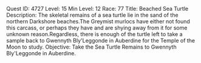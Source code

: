 Quest ID: 4727
Level: 15
Min Level: 12
Race: 77
Title: Beached Sea Turtle
Description: The skeletal remains of a sea turtle lie in the sand of the northern Darkshore beaches.The Greymist murlocs have either not found this carcass, or perhaps they have and are shying away from it for some unknown reason.Regardless, there is enough of the turtle left to take a sample back to Gwennyth Bly'Leggonde in Auberdine for the Temple of the Moon to study.
Objective: Take the Sea Turtle Remains to Gwennyth Bly'Leggonde in Auberdine.
